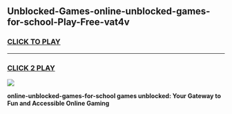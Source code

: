 
## Unblocked-Games-online-unblocked-games-for-school-Play-Free-vat4v
<h3>
<a href="https://premium76.site?title=online-unblocked-games-for-school&ref=17A">CLICK TO PLAY</a></h3>
<hr>

<h3>
<a href="https://premium76.site?title=online-unblocked-games-for-school&ref=17A">CLICK 2 PLAY</a>
  
</h3>

<a href="https://premium76.site?title=online-unblocked-games-for-school&ref=17A"><img src="https://clearcache.store/games.png"></a>


**online-unblocked-games-for-school games unblocked: Your Gateway to Fun and Accessible Online Gaming**
